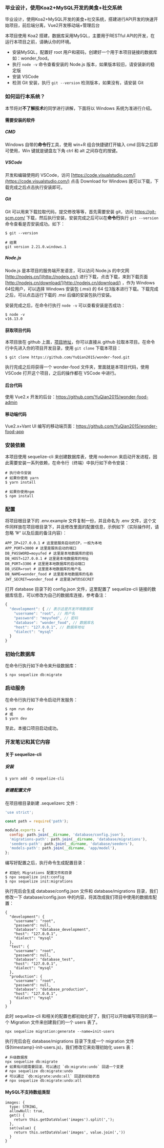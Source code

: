 ### 毕业设计，使用Koa2+MySQL开发的美食+社交系统

毕业设计，使用Koa2+MySQL开发的美食+社交系统，搭建进行API开发的快速开始项目，前后端分离，Vue2开发移动端+管理后台

本项目使用 Koa2 搭建，数据库采用MySQL，主要用于RESTful API的开发，在运行本项目之前，请确认你的环境。

- 安装MySQL，配置好 root 用户和密码，创建好一个用于本项目链接的数据库如：wonder_food。
- 执行 `node -v` 命令查看安装的 Node.js 版本，如果版本较旧，请安装新的稳定版
- 安装 VSCode
- 检测 Git 安装，执行 `git --version` 检测版本，如果没有，请安装 Git

### 如何运行本系统？

本节将对**不了解技术**的同学进行讲解，下面将以 Windows 系统为准进行介绍。

#### 需要安装的软件

##### CMD

Windows 自带的**命令行**工具，使用 win+R 组合快捷键打开输入 cmd 回车之后即可使用，Win 键就是键盘左下角 ctrl 和 alt 之间存在的按键。

##### VSCode

开发和编辑使用的 VSCode，访问 [https://code.visualstudio.com/](https://code.visualstudio.com/)  点击 Download for Windows 就可以下载，下载完成之后点击执行安装即可。

##### Git

Git 可以用来下载拉取代码，提交修改等等，首先需要安装 git，访问 https://git-scm.com/ 下载，然后执行安装，安装完成之后可以在**命令行**执行 `git --version` 命令查看是否安装成功。如下：

```shell
$ git --version

# 结果
git version 2.21.0.windows.1
```

##### Node.js

Node.js 是本项目的服务端开发语言，可以访问 Node.js 的中文网 [http://nodejs.cn/](http://nodejs.cn/) 进行下载，点击下载，来到下载页面 [http://nodejs.cn/download/](http://nodejs.cn/download/) ，作为 Windows 64位用户，可以选择 Windows 安装包 (.msi) 的 64 位3版本进行下载。下载完成之后，可以点击运行下载的 .msi 后缀的安装包执行安装。

安装完成之后，在命令行执行 `node -v` 可以查看安装是否成功：

```shell
$ node -v
v16.13.0
```

#### 获取项目代码

本项目放在 github 上面，[项目地址](https://github.com/YuQian2015/wonder-food)，你可以直接从 github 拉取本项目。在命令行中先进入你的项目开发目录，使用 `git clone` 下载本项目：

```shell
$ git clone https://github.com/YuQian2015/wonder-food.git
```

执行完成之后将获得一个 wonder-food 文件夹，里面就是本项目代码，使用 VSCode 打开这个项目，之后的操作都在 VSCode 中进行。

#### 后台代码

使用 Vue2.x 开发的后台：https://github.com/YuQian2015/wonder-food-admin

#### 移动端代码

Vue2.x+Vant UI 编写的移动端页面：https://github.com/YuQian2015/wonder-food-app

### 安装依赖

本项目使用 sequelize-cli 来创建数据库表，使用 nodemon 来启动开发进程，因此需要安装一系列依赖，在命令行（终端）中执行如下命令安装：

```shell
# 执行命令安装
# 如果你使用 yarn
$ yarn install

# 如果你使用npm
$ npm install 
```

### 配置

将项目根目录下的 .env.example 文件复制一份，并且命名为 .env 文件，这个文件同样放在项目根目录下，并且修改里面的配置信息，示例如下（实际操作时，请忽略 ”#“ 以及后面的备注内容）：

```
APP_IP=127.0.0.1 # 这里是服务启动的IP，一般为本地
APP_PORT=3000 # 这里是服务启动的端口
DB_PASSWORD=moyufed # 这里是本地数据库的密码
DB_HOST=127.0.0.1 # 这里是本地数据库的地址
DB_PORT=3306 # 这里是本地数据库的启动端口
DB_USER=root # 这里是本地数据库的用户名
DB_NAME=wonder_food # 这里是本地数据库的名称
JWT_SECRET=wonder_food # 这里是JWT的SECRET
```

打开 database 目录下的 config.json 文件，这里配置了 sequelize-cli 链接的数据库信息，可以修改为自己的数据库连接，参考备注：

```js
{
  "development": { // 表示这是开发环境数据库
    "username": "root", // 用户名
    "password": "moyufed", // 密码
    "database": "wonder_food", // 数据库名
    "host": "127.0.0.1", // 数据库地址
    "dialect": "mysql"
  }
}
```

### 初始化数据库

在命令行执行如下命令来升级数据库：

```shell
$ npx sequelize db:migrate
```

### 启动服务

在命令行执行如下命令启动开发服务：

```shell
$ npm run dev
# 或
$ yarn dev
```

至此，本接口项目启动成功。

### 开发笔记和其它内容

#### 关于 sequelize-cli

##### 安装

```shell
$ yarn add -D sequelize-cli
```

##### 新建配置文件

在项目根目录新建 .sequelizerc 文件：

```javascript
'use strict';

const path = require('path');

module.exports = {
  config: path.join(__dirname, 'database/config.json'),
  'migrations-path': path.join(__dirname, 'database/migrations'),
  'seeders-path': path.join(__dirname, 'database/seeders'),
  'models-path': path.join(__dirname, 'app/model'),
};

```

编写好配置之后，执行命令生成配置目录：

```shell
# 初始化 Migrations 配置文件和目录
$ npx sequelize init:config
$ npx sequelize init:migrations
```

执行完后会生成 database/config.json 文件和 database/migrations 目录，我们修改一下 database/config.json 中的内容，将其改成我们项目中使用的数据库配置：

```
{
  "development": {
    "username": "root",
    "password": null,
    "database": "database_development",
    "host": "127.0.0.1",
    "dialect": "mysql"
  },
  "test": {
    "username": "root",
    "password": null,
    "database": "database_test",
    "host": "127.0.0.1",
    "dialect": "mysql"
  },
  "production": {
    "username": "root",
    "password": null,
    "database": "database_production",
    "host": "127.0.0.1",
    "dialect": "mysql"
  }
}

```

此时 sequelize-cli 和相关的配置也都初始化好了，我们可以开始编写项目的第一个 Migration 文件来创建我们的一个 users 表了。

```
npx sequelize migration:generate --name=init-users
```

执行完后会在 database/migrations 目录下生成一个 migration 文件(${timestamp}-init-users.js)，我们修改它来处理初始化 users 表：

```
# 升级数据库
npx sequelize db:migrate
# 如果有问题需要回滚，可以通过 `db:migrate:undo` 回退一个变更
# npx sequelize db:migrate:undo
# 可以通过 `db:migrate:undo:all` 回退到初始状态
# npx sequelize db:migrate:undo:all
```

#### MySQL不支持数组类型

```
images: {
  type: STRING,
  allowNull: true,
  get() {
    return this.getDataValue('images').split(',');
  },
  set(value) {
    return this.setDataValue('images', value.join(','))
  }
}
```
